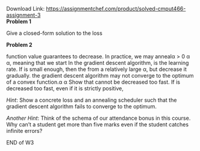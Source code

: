 Download Link: https://assignmentchef.com/product/solved-cmput466-assignment-3
<br>
<strong>Problem 1</strong>

Give a closed-form solution to the loss

<strong>Problem 2</strong>

function value guarantees to decrease. In practice, we may annealα &gt; 0      α α, meaning that we start In the gradient descent algorithm,    is the learning rate. If  is small enough, then the from a relatively large α, but decrease it gradually. the gradient descent algorithm may not converge to the optimum of a convex function.α α Show that     cannot be decreased too fast. If         is decreased too fast, even if it is strictly positive,

<em>Hint</em>: Show a concrete loss and an annealing scheduler such that the gradient descent algorithm fails to converge to the optimum.

<em>Another Hint</em>: Think of the schema of our attendance bonus in this course. Why can’t a student get more than five marks even if the student catches infinite errors?

END of W3